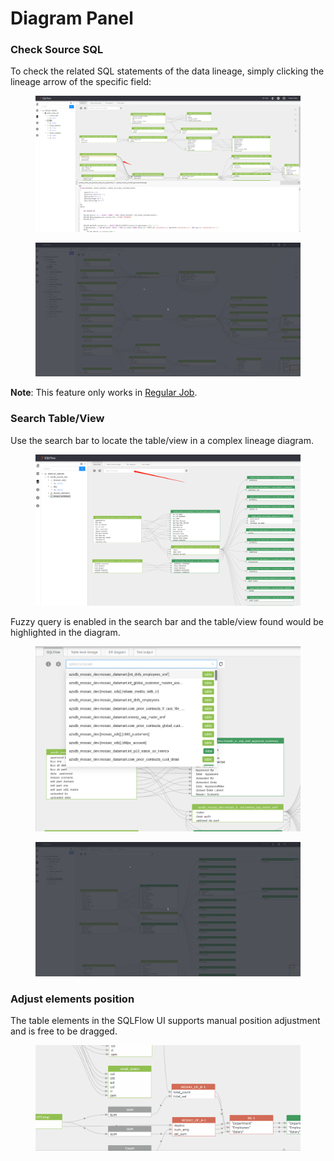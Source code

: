# Diagram Panel

### Check Source SQL

To check the related SQL statements of the data lineage, simply clicking the lineage arrow of the specific field:

<figure><img src="../../.gitbook/assets/微信截图_20230519204458.png" alt=""><figcaption></figcaption></figure>

<figure><img src="../../.gitbook/assets/Peek 2023-05-21 09-38.gif" alt=""><figcaption></figcaption></figure>

**Note**: This feature only works in [Regular Job](../getting-started/different-modes-in-gudu-sqlflow/job-mode.md#regular-job).

### Search Table/View

Use the search bar to locate the table/view in a complex lineage diagram.

<figure><img src="../../.gitbook/assets/微信截图_20230522151842.png" alt=""><figcaption></figcaption></figure>

Fuzzy query is enabled in the search bar and the table/view found would be highlighted in the diagram.&#x20;

<figure><img src="../../.gitbook/assets/微信截图_20230522152615 (1).png" alt=""><figcaption></figcaption></figure>

<figure><img src="../../.gitbook/assets/Peek 2023-05-22 15-21.gif" alt=""><figcaption></figcaption></figure>

### Adjust elements position

The table elements in the SQLFlow UI supports manual position adjustment and is free to be dragged.

<figure><img src="../../.gitbook/assets/6993db26_2068361.gif" alt=""><figcaption></figcaption></figure>
